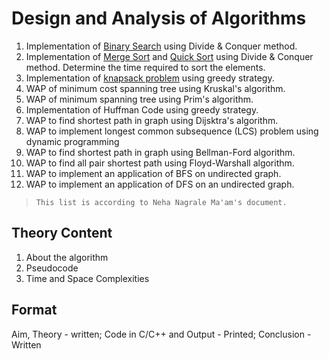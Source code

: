 # Design and Analysis of Algorithms

1. Implementation of [Binary Search](./BinarySearch/) using Divide & Conquer method.
2. Implementation of [Merge Sort](./MergeSort/) and [Quick Sort](./QuickSort/) using Divide & Conquer method. Determine the time required to sort the elements.
3. Implementation of [knapsack problem](./KnapsackGreedy/) using greedy strategy.
4. WAP of minimum cost spanning tree using Kruskal's algorithm.
5. WAP of minimum spanning tree using Prim's algorithm.
6. Implementation of Huffman Code using greedy strategy.
7. WAP to find shortest path in graph using Dijsktra's algorithm.
8. WAP to implement longest common subsequence (LCS) problem using dynamic programming
9. WAP to find shortest path in graph using Bellman-Ford algorithm.
10. WAP to find all pair shortest path using Floyd-Warshall algorithm.
11. WAP to implement an application of BFS on undirected graph.
12. WAP to implement an application of DFS on an undirected graph.

> `This list is according to Neha Nagrale Ma'am's document.`

## Theory Content

1. About the algorithm
2. Pseudocode
3. Time and Space Complexities

## Format

Aim, Theory - written; Code in C/C++ and Output - Printed; Conclusion - Written